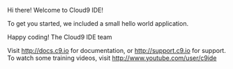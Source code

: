 
Hi there! Welcome to Cloud9 IDE!

To get you started, we included a small hello world application.
 
Happy coding!
The Cloud9 IDE team

 

Visit http://docs.c9.io for documentation, or http://support.c9.io for support.
To watch some training videos, visit http://www.youtube.com/user/c9ide
